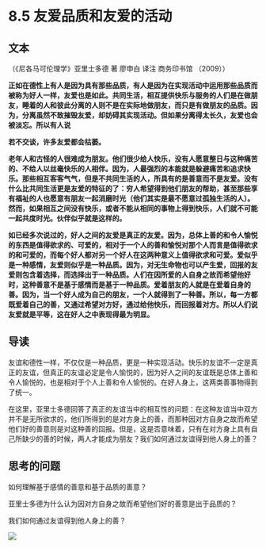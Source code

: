 # 8.5 友爱品质和友爱的活动

## 文本

（《尼各马可伦理学》亚里士多德 著 廖申白 译注 商务印书馆 （2009））

**正如在德性上有人是因为具有那些品质，有人是因为在实现活动中运用那些品质而被称为好人一样，友爱也是如此。共同生活，相互提供快乐与服务的人们是在做朋友，睡着的人和彼此分离的人则不是在实际地做朋友，而只是有做朋友的品质。因为，分离虽然不致摧毁友爱，却妨碍其实现活动。但如果分离得太长久，友爱也会被淡忘。所以有人说**

**若不交谈，许多友爱都会枯萎。**

**老年人和古怪的人很难成为朋友。他们很少给人快乐，没有人愿意整日与这种痛苦的、不给人以丝毫快乐的人相伴。因为，人最强烈的本能就是躲避痛苦和追求快乐。那些相互客客气气，但是不共同生活的人，所具有的是善意而不是友爱。没有什么比共同生活更是友爱的特征的了：穷人希望得到他们朋友的帮助，甚至那些享有福祉的人也愿意有朋友一起消磨时光（他们其实是最不愿意过孤独生活的人）。然而，如果相互之间没有快乐，或者不能从相同的事物上得到快乐，人们就不可能一起共度时光。伙伴似乎就是这样的。**

**如已经多次说过的，好人之间的友爱是真正的友爱。因为，总体上善的和令人愉悦的东西是值得欲求的、可爱的，相对于一个人的善和愉悦对那个人而言是值得欲求的和可爱的，而每个好人都对另一个好人在这两种意义上值得欲求和可爱。爱似乎是一种感情，友爱则似乎是一种品质。因为，对无生命物也可以产生爱，回报的友爱则包含着选择，而选择出于一种品质。人们在因所爱的人自身之故而希望他好时，这种善意不是基于感情而是基于一种品质。爱着朋友的人就是在爱着自身的善。因为，当一个好人成为自己的朋友，一个人就得到了一种善。所以，每一方都既爱着自己的善，又通过希望对方好，通过给他快乐，而回报着对方。所以人们说友爱就是平等，这在好人之中表现得最为明显。**

## 导读

友谊和德性一样，不仅仅是一种品质，更是一种实现活动。快乐的友谊不一定是真正的友谊，但真正的友谊必定是令人愉悦的，因为好人之间的友谊既是总体上善和令人愉悦的，也是相对于个人上善和令人愉悦的。在好人身上，这两类善事物得到了统一。

在这里，亚里士多德回答了真正的友谊当中的相互性的问题：在这种友谊当中双方并不是无所欲求的，他们所得到的是对方身上的善，而那种因对方自身之故而希望他们好的善意则是对这种善的回报。但是，这是否意味着，只有在对方身上具有自己所缺少的善的时候，两人才能成为朋友？我们如何通过友谊得到他人身上的善？

## 思考的问题

如何理解基于感情的善意和基于品质的善意？

亚里士多德为什么认为因对方自身之故而希望他们好的善意是出于品质的？

我们如何通过友谊得到他人身上的善？

![](../.gitbook/assets/qr.png)


